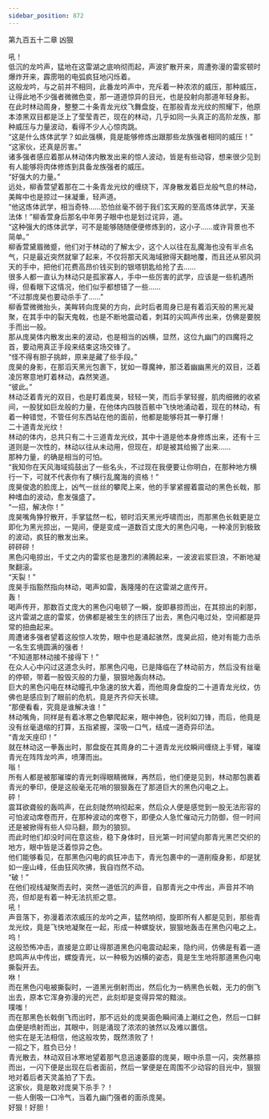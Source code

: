 ```yaml
---
sidebar_position: 872
---
```

 第九百五十二章 凶狠


吼！  
低沉的龙吟声，猛地在这雷湖之底响彻而起，声波扩散开来，周遭弥漫的雷浆顿时爆炸开来，霹雳啪的电弧疯狂地闪烁着。  
这般龙吟，与之前并不相同，此番龙吟声中，充斥着一种浓浓的威压，那种威压，让得此地不少强者微微色变，那一道道惊异的目光，也是投射向那道年轻身影。  
在此时林动周身，整整二十条青龙光纹飞舞盘旋，在那般青龙光纹的照耀下，他原本漆黑双目都是泛上了莹莹青芒，现在的林动，几乎如同一头真正的高阶龙族，那种威压与力量波动，看得不少人心惊肉跳。  
“这是什么炼体武学？如此强横，竟是能够修炼出跟那些龙族强者相同的威压！”  
“这家伙，还真是厉害。”  
诸多强者感应着那从林动体内散发出来的惊人波动，皆是有些动容，想来很少见到有人能够将肉体修炼到具备龙族强者的威压。  
“好强大的力量。”  
远处，柳香萱望着那在二十条青龙光纹的缠绕下，浑身散发着巨龙般气息的林动，美眸中也是掠过一抹凝重，轻声道。  
“他这炼体武学，相当奇特……恐怕丝毫不弱于我们玄天殿的至高炼体武学，天圣法体！”柳香萱身后那名中年男子眼中也是划过诧异，道。  
“这种强大的炼体武学，可不是能够随随便便修炼到的，这小子……或许背景也不简单。”  
柳香萱黛眉微蹙，他们对于林动的了解太少，这个人以往在乱魔海也没有半点名气，只是最近突然就窜了起来，不仅将那天风海域掀得天翻地覆，而且还从邪风洞天的手中，把他们花费高昂价钱买到的银塔钥匙给抢了去……  
很多人都一直认为林动只是孤家寡人，手中一些厉害的武学，应该是一些机遇所得，但看眼下这情况，他们似乎都想错了一些……  
“不过那庞昊也要动杀手了……”  
柳香萱微微抬头，美眸转向庞昊的方向，此时后者周身已是有着滔天般的黑光凝聚，在其手中的裂天鬼戟，也是不断地震动着，刺耳的尖鸣声传出来，仿佛是要脱手而出一般。  
那从庞昊体内散发出来的波动，也是相当的凶横，显然，这位九幽门的四魔将之首，要动用真正手段来结束这场交锋了。  
“怪不得有胆子挑衅，原来是藏了些手段。”  
庞昊的身影，在那滔天黑光包裹下，犹如一尊魔神，那泛着幽幽黑光的双目，泛着凌厉寒意地盯着林动，森然笑道。  
“彼此。”  
林动泛着青光的双目，也是盯着庞昊，轻轻一笑，而后手掌轻握，肌肉细微的收紧间，一股犹如巨龙般的力量，在他体内四肢百骸中飞快地涌动着，现在的林动，有着一种错觉，不管任何东西站在他的面前，他都是能够将其一拳打爆！  
二十道青龙光纹！  
林动的体内，总共只有二十三道青龙光纹，其中十道是他本身修炼出来，还有十三道则是一次性的，林动以往从未动用，但现在，却是被其给搬了出来……  
那种力量，的确是相当的可怕。  
“我知你在天风海域捣鼓出了一些名头，不过现在我便要让你明白，在那种地方横行一下，可就不代表你有了横行乱魔海的资格！”  
庞昊俊逸的脸庞上，凶气一丝丝的攀爬上来，他的手掌紧握着震动的黑色长戟，那种嗜血的波动，愈发强盛了。  
“一招，解决你！”  
庞昊嘴角狰狞散开，手掌猛然一松，顿时滔天黑光呼啸而出，而那黑色长戟更是立即化为黑光掠出，一晃间，便是变成一道数百丈庞大的黑色闪电，一种凌厉到极致的波动，疯狂的散发出来。  
砰砰砰！  
黑色闪电掠出，千丈之内的雷浆也是激烈的沸腾起来，一波波岩浆巨浪，不断地凝聚翻滚。  
“天裂！”  
庞昊手指豁然指向林动，喝声如雷，轰隆隆的在这雷湖之底传开。  
轰！  
喝声传开，那数百丈庞大的黑色闪电顿了一瞬，旋即暴掠而出，在其掠出的刹那，这片雷湖之底的雷浆，仿佛都是被生生的挤压了出去，黑色闪电过处，空间都是异常的扭曲起来。  
周遭诸多强者望着这般惊人攻势，眼中也是涌起骇然，庞昊此招，绝对有能力击杀一名生玄境圆满的强者！  
“不知道那林动接不接得下！”  
在众人心中闪过这道念头时，那黑色闪电，已是降临在了林动前方，然后没有丝毫的停顿，带着一股毁灭般的力量，狠狠地轰向林动。  
巨大的黑色闪电在林动瞳孔中急速的放大着，而他周身盘旋的二十道青龙光纹，仿佛也是感应到了眼前的危机，竟是齐齐仰天长啸。  
“那便看看，究竟是谁解决谁！”  
林动嘴角，同样是有着冰寒之色攀爬起来，眼中神色，锐利如刀锋，而后，他竟是没有丝毫退缩的打算，五指紧握，深吸一口气，结成一道奇异印法。  
“青龙天座印！”  
就在林动这一拳轰出时，那盘旋在其周身的二十道青龙光纹瞬间缠绕上手臂，璀璨青光在阵阵龙吟声，喷薄而出。  
嗡！  
所有人都是被那璀璨的青光刺得眼睛微眯，再然后，他们便是见到，林动那包裹着青光的拳印，便是这般毫无花哨的狠狠轰在了那道巨大的黑色闪电之上。  
砰！  
震耳欲聋般的轰鸣声，在此刻陡然响彻起来，然后众人便是感觉到一股无法形容的可怕波动席卷而开，在那种波动的席卷下，即便众人急忙催动元力防御，但一时间还是被掀得有些人仰马翻，颇为的狼狈。  
而此时他们却没时间在意这些，稳下身体时，目光第一时间望向那青光黑芒交织的地方，眼中皆是泛着惊异之色。  
他们能够看见，在那黑色闪电的疯狂冲击下，青光包裹中的一道削瘦身影，却是犹如一座山峰，任由狂风吹拂，我自岿然不动。  
“破！”  
在他们视线凝聚而去时，突然一道低沉的声音，自那青光之中传出，声音并不响亮，但却是有着一种无法抗拒之意。  
吼！  
声音落下，弥漫着浓浓威压的龙吟之声，猛然响彻，旋即所有人都是见到，那些青龙光纹，竟是飞快地凝聚在一起，形成一种螺旋状，狠狠地轰击在黑色闪电之上。  
呜！  
这般恐怖冲击，直接是立即让得那道黑色闪电震动起来，隐约间，仿佛是有着一道悲鸣声从中传出，螺旋青光，以一种极为凶横的姿态，竟是生生地将那道黑色闪电撕裂开去。  
咻！  
而在黑色闪电被撕裂时，一道黑光倒射而出，然后化为一柄黑色长戟，无力的倒飞出去，原本它浑身弥漫的光芒，此刻却是变得异常的黯淡。  
噗嗤！  
而在那黑色长戟倒飞而出时，那不远处的庞昊面色瞬间涌上潮红之色，然后一口鲜血便是喷射而出，其眼中，则是涌现了浓浓的骇然以及难以置信。  
他实在是无法相信，他这般攻势，既然溃败了！  
一招之下，胜负已分！  
青光散去，林动双目冰寒地望着那气息迅速萎靡的庞昊，眼中杀意一闪，突然暴掠而出，一闪下便是出现在后者面前，然后一掌便是在周围不少动容的目光中，狠狠地对着后者天灵盖拍了下去。  
这家伙，竟是敢对庞昊下杀手？！  
一些人倒吸一口冷气，当着九幽门强者的面杀庞昊。  
好狠！好胆！  
  
  
